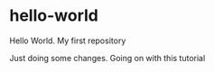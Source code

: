# hello-world
Hello World. My first repository

Just doing some changes. Going on with this tutorial
